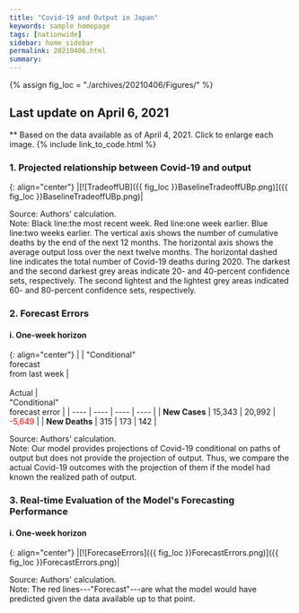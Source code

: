 ```yaml
---
title: "Covid-19 and Output in Japan"
keywords: sample homepage
tags: [nationwide]
sidebar: home_sidebar
permalink: 20210406.html
summary:
---
```


{% assign fig_loc = "./archives/20210406/Figures/" %}

## Last update on April 6, 2021
** Based on the data available as of April 4, 2021. Click to enlarge each image.
{% include link_to_code.html %}

<!-- ### 1. Conditional Projections of Covid-19

{: align="center"}
|[![Projection]({{ fig_loc }}VariablesProjection.png)]({{ fig_loc }}VariablesProjection.png)|

Source: Authors' calculation.<br>
Note: Red line:average output loss=1.2%. Black line:average output loss=1.65%. Blue line:average output loss=2.5%. Weekly frequency. -->

### 1. Projected relationship between Covid-19 and output

{: align="center"}
|[![TradeoffUB]({{ fig_loc }}BaselineTradeoffUBp.png)]({{ fig_loc }}BaselineTradeoffUBp.png)|

Source: Authors' calculation.<br>
Note: Black line:the most recent week. Red line:one week earlier. Blue line:two weeks earlier. The vertical axis shows the number of cumulative deaths by the end of the next 12 months. The horizontal axis shows the average output loss over the next twelve months. The horizontal dashed line indicates the total number of Covid-19 deaths during 2020. The darkest and the second darkest grey areas indicate 20- and 40-percent confidence sets, respectively. The second lightest and the lightest grey areas indicated 60- and 80-percent confidence sets, respectively.

### 2. Forecast Errors

#### i. One-week horizon

{: align="center"}
|    | "Conditional"<br>forecast<br>from last week | <br><br>Actual | <br>"Conditional"<br>forecast error |
| ---- | ---- | ---- | ---- |
| **New Cases** | 15,343   |  20,992  | <span style="color: red; ">-5,649</span> |
| **New Deaths** |   315  | 173  | <span style="color: black; ">142</span> |

Source: Authors' calculation.<br>
Note: Our model provides projections of Covid-19 conditional on paths of output but does not provide the projection of output. Thus, we compare the actual Covid-19 outcomes with the projection of them if the model had known the realized path of output.  

### 3. Real-time Evaluation of the Model's Forecasting Performance

#### i. One-week horizon

{: align="center"}
|[![ForecaseErrors]({{ fig_loc }}ForecastErrors.png)]({{ fig_loc }}ForecastErrors.png)|

Source: Authors' calculation.<br>
Note: The red lines---"Forecast"---are what the model would have predicted given the data available up to that point.
